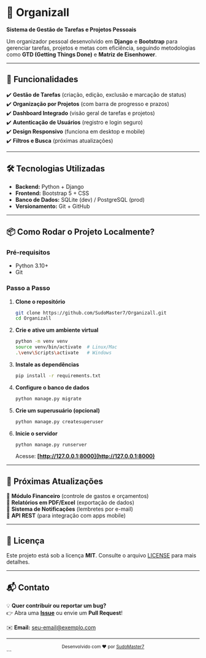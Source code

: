 # **📌 Organizall**  

**Sistema de Gestão de Tarefas e Projetos Pessoais**  

Um organizador pessoal desenvolvido em **Django** e **Bootstrap** para gerenciar tarefas, projetos e metas com eficiência, seguindo metodologias como **GTD (Getting Things Done)** e **Matriz de Eisenhower**.  

---

## **🚀 Funcionalidades**  
✔️ **Gestão de Tarefas** (criação, edição, exclusão e marcação de status)  
✔️ **Organização por Projetos** (com barra de progresso e prazos)  
✔️ **Dashboard Integrado** (visão geral de tarefas e projetos)  
✔️ **Autenticação de Usuários** (registro e login seguro)  
✔️ **Design Responsivo** (funciona em desktop e mobile)  
✔️ **Filtros e Busca** (próximas atualizações)  

---

## **🛠️ Tecnologias Utilizadas**  
- **Backend:** Python + Django  
- **Frontend:** Bootstrap 5 + CSS  
- **Banco de Dados:** SQLite (dev) / PostgreSQL (prod)  
- **Versionamento:** Git + GitHub  

---

## **📦 Como Rodar o Projeto Localmente?**  

### **Pré-requisitos**  
- Python 3.10+  
- Git  

### **Passo a Passo**  
1. **Clone o repositório**  
   ```bash
   git clone https://github.com/SudoMaster7/Organizall.git
   cd Organizall
   ```

2. **Crie e ative um ambiente virtual**  
   ```bash
   python -m venv venv
   source venv/bin/activate  # Linux/Mac
   .\venv\Scripts\activate   # Windows
   ```

3. **Instale as dependências**  
   ```bash
   pip install -r requirements.txt
   ```

4. **Configure o banco de dados**  
   ```bash
   python manage.py migrate
   ```

5. **Crie um superusuário (opcional)**  
   ```bash
   python manage.py createsuperuser
   ```

6. **Inicie o servidor**  
   ```bash
   python manage.py runserver
   ```
   Acesse: **[http://127.0.0.1:8000](http://127.0.0.1:8000)**  

---

## **📌 Próximas Atualizações**  
🔹 **Módulo Financeiro** (controle de gastos e orçamentos)  
🔹 **Relatórios em PDF/Excel** (exportação de dados)  
🔹 **Sistema de Notificações** (lembretes por e-mail)  
🔹 **API REST** (para integração com apps mobile)  

---

## **📄 Licença**  
Este projeto está sob a licença **MIT**. Consulte o arquivo [LICENSE](LICENSE) para mais detalhes.  

---

## **📬 Contato**  
💡 **Quer contribuir ou reportar um bug?**  
👉 Abra uma **[Issue](https://github.com/SudoMaster7/Organizall/issues)** ou envie um **Pull Request**!  

✉️ **Email:** [seu-email@exemplo.com](mailto:seu-email@exemplo.com)  

---

<div align="center">
  <sub>Desenvolvido com ❤️ por <a href="https://github.com/SudoMaster7">SudoMaster7</a></sub>
</div>
```
